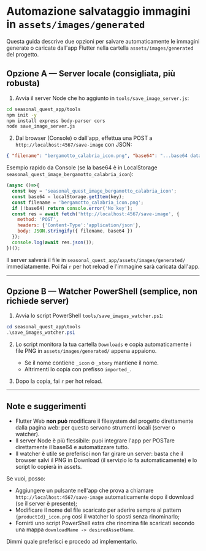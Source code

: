 # Automazione salvataggio immagini in `assets/images/generated`

Questa guida descrive due opzioni per salvare automaticamente le immagini generate o caricate dall'app Flutter nella cartella `assets/images/generated` del progetto.

## Opzione A — Server locale (consigliata, più robusta)
1. Avvia il server Node che ho aggiunto in `tools/save_image_server.js`:

```bash
cd seasonal_quest_app/tools
npm init -y
npm install express body-parser cors
node save_image_server.js
```

2. Dal browser (Console) o dall'app, effettua una POST a `http://localhost:4567/save-image` con JSON:

```json
{ "filename": "bergamotto_calabria_icon.png", "base64": "...base64 data..." }
```

Esempio rapido da Console (se la base64 è in LocalStorage `seasonal_quest_image_bergamotto_calabria_icon`):

```javascript
(async ()=>{
  const key = 'seasonal_quest_image_bergamotto_calabria_icon';
  const base64 = localStorage.getItem(key);
  const filename = 'bergamotto_calabria_icon.png';
  if (!base64) return console.error('No key');
  const res = await fetch('http://localhost:4567/save-image', {
    method: 'POST',
    headers: {'Content-Type':'application/json'},
    body: JSON.stringify({ filename, base64 })
  });
  console.log(await res.json());
})();
```

Il server salverà il file in `seasonal_quest_app/assets/images/generated/` immediatamente. Poi fai `r` per hot reload e l'immagine sarà caricata dall'app.

---

## Opzione B — Watcher PowerShell (semplice, non richiede server)
1. Avvia lo script PowerShell `tools/save_images_watcher.ps1`:

```powershell
cd seasonal_quest_app\tools
.\save_images_watcher.ps1
```

2. Lo script monitora la tua cartella `Downloads` e copia automaticamente i file PNG in `assets/images/generated/` appena appaiono.
   - Se il nome contiene `_icon` o `_story` mantiene il nome.
   - Altrimenti lo copia con prefisso `imported_`.

3. Dopo la copia, fai `r` per hot reload.

---

## Note e suggerimenti
- Flutter Web **non può** modificare il filesystem del progetto direttamente dalla pagina web: per questo servono strumenti locali (server o watcher).
- Il server Node è più flessibile: puoi integrare l'app per POSTare direttamente il base64 e automatizzare tutto.
- Il watcher è utile se preferisci non far girare un server: basta che il browser salvi il PNG in Download (il servizio lo fa automaticamente) e lo script lo copierà in assets.

Se vuoi, posso:
- Aggiungere un pulsante nell'app che prova a chiamare `http://localhost:4567/save-image` automaticamente dopo il download (se il server è presente);
- Modificare il nome del file scaricato per aderire sempre al pattern `{productId}_icon.png` così il watcher lo sposti senza rinominarlo;
- Fornirti uno script PowerShell extra che rinomina file scaricati secondo una mappa `downloadName -> desiredAssetName`.

Dimmi quale preferisci e procedo ad implementarlo.